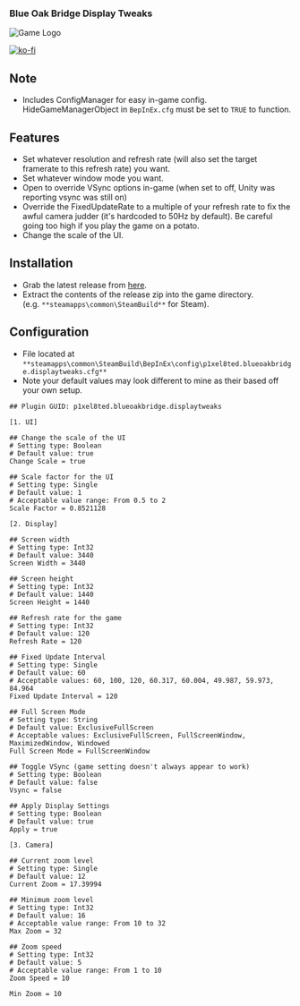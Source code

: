 ### Blue Oak Bridge Display Tweaks

![Game Logo](header.jpg)<br>

[![ko-fi](https://ko-fi.com/img/githubbutton_sm.svg)](https://ko-fi.com/F2F2DI3WA)<br>

## Note

- Includes ConfigManager for easy in-game config. HideGameManagerObject in `BepInEx.cfg` must be set to `TRUE` to function.

## Features
- Set whatever resolution and refresh rate (will also set the target framerate to this refresh rate) you want.
- Set whatever window mode you want.
- Open to override VSync options in-game (when set to off, Unity was reporting vsync was still on)
- Override the FixedUpdateRate to a multiple of your refresh rate to fix the awful camera judder (it's hardcoded to 50Hz by default). Be careful going too high if you play the game on a potato.
- Change the scale of the UI.

## Installation
- Grab the latest release from [here](https://github.com/p1xel8ted/UltrawideFixes/releases/tag/BlueOakBridge).
- Extract the contents of the release zip into the game directory.<br />(e.g. `**steamapps\common\SteamBuild**` for Steam).

## Configuration
- File located at `**steamapps\common\SteamBuild\BepInEx\config\p1xel8ted.blueoakbridge.displaytweaks.cfg**`
- Note your default values may look different to mine as their based off your own setup.
```## Settings file was created by plugin Blue Oak Bridge Display Tweaks v0.1.0
## Plugin GUID: p1xel8ted.blueoakbridge.displaytweaks

[1. UI]

## Change the scale of the UI
# Setting type: Boolean
# Default value: true
Change Scale = true

## Scale factor for the UI
# Setting type: Single
# Default value: 1
# Acceptable value range: From 0.5 to 2
Scale Factor = 0.8521128

[2. Display]

## Screen width
# Setting type: Int32
# Default value: 3440
Screen Width = 3440

## Screen height
# Setting type: Int32
# Default value: 1440
Screen Height = 1440

## Refresh rate for the game
# Setting type: Int32
# Default value: 120
Refresh Rate = 120

## Fixed Update Interval
# Setting type: Single
# Default value: 60
# Acceptable values: 60, 100, 120, 60.317, 60.004, 49.987, 59.973, 84.964
Fixed Update Interval = 120

## Full Screen Mode
# Setting type: String
# Default value: ExclusiveFullScreen
# Acceptable values: ExclusiveFullScreen, FullScreenWindow, MaximizedWindow, Windowed
Full Screen Mode = FullScreenWindow

## Toggle VSync (game setting doesn't always appear to work)
# Setting type: Boolean
# Default value: false
Vsync = false

## Apply Display Settings
# Setting type: Boolean
# Default value: true
Apply = true

[3. Camera]

## Current zoom level
# Setting type: Single
# Default value: 12
Current Zoom = 17.39994

## Minimum zoom level
# Setting type: Int32
# Default value: 16
# Acceptable value range: From 10 to 32
Max Zoom = 32

## Zoom speed
# Setting type: Int32
# Default value: 5
# Acceptable value range: From 1 to 10
Zoom Speed = 10

Min Zoom = 10
```
